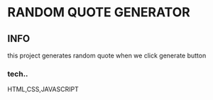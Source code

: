 #  RANDOM QUOTE GENERATOR

## INFO
this project generates random quote when we click generate button

### tech..
HTML,CSS,JAVASCRIPT 
